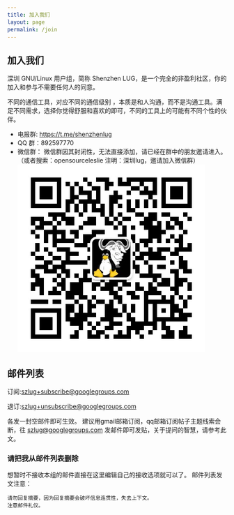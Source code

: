 ```yaml
---
title: 加入我们
layout: page
permalink: /join
---
```


## 加入我们     
深圳 GNU/Linux 用户组，简称 Shenzhen LUG，是一个完全的非盈利社区，你的加入和参与不需要任何人的同意。

不同的通信工具，对应不同的通信级别 ，本质是和人沟通，而不是沟通工具。满足不同需求，选择你觉得舒服和喜欢的即可，不同的工具上的可能有不同个性的伙伴。

 - 电报群: https://t.me/shenzhenlug
 - QQ 群：892597770
 - 微信群： 微信群因其封闭性，无法直接添加，请已经在群中的朋友邀请进入。（或者搜索：opensourceleslie 注明：深圳lug，邀请加入微信群）
 ![](./assets/wechat-qrcode-opensourceleslie.jpg)
 
 ## 邮件列表
订阅:szlug+subscribe@googlegroups.com

退订:szlug+unsubscribe@googlegroups.com

各发一封空邮件即可生效。 建议用gmail邮箱订阅，qq邮箱订阅帖子主题线索会断，往 szlug@googlegroups.com 发邮件即可发贴，关于提问的智慧，请参考此文。

### 请把我从邮件列表删除

想暂时不接收本组的邮件直接在这里编辑自己的接收选项就可以了。
邮件列表发文注意：
>
    请勿回复摘要，因为回复摘要会破坏信息连贯性，失去上下文。
    注意邮件礼仪。
